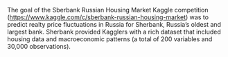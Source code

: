 The goal of the Sberbank Russian Housing Market Kaggle competition (https://www.kaggle.com/c/sberbank-russian-housing-market) was to predict realty price fluctuations in Russia for Sherbank, Russia’s oldest and largest bank. Sherbank provided Kagglers with a rich dataset that included housing data and macroeconomic patterns (a total of 200 variables and 30,000 observations).

